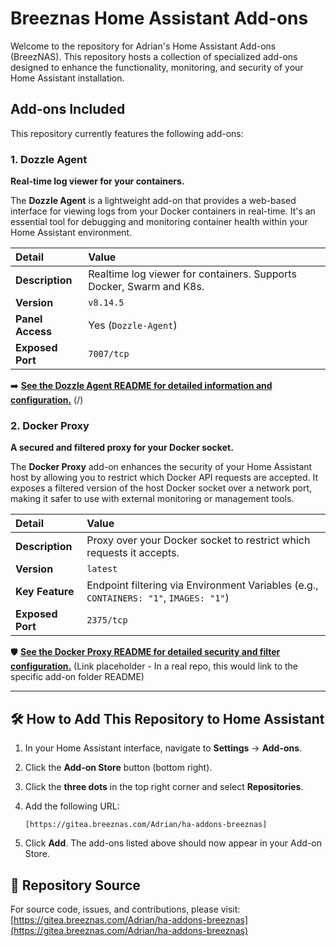 # Breeznas Home Assistant Add-ons

Welcome to the repository for Adrian's Home Assistant Add-ons (BreezNAS). This repository hosts a collection of specialized add-ons designed to enhance the functionality, monitoring, and security of your Home Assistant installation.

## Add-ons Included

This repository currently features the following add-ons:

### 1. Dozzle Agent

**Real-time log viewer for your containers.**

The **Dozzle Agent** is a lightweight add-on that provides a web-based interface for viewing logs from your Docker containers in real-time. It's an essential tool for debugging and monitoring container health within your Home Assistant environment.

| Detail | Value |
| :--- | :--- |
| **Description** | Realtime log viewer for containers. Supports Docker, Swarm and K8s. |
| **Version** | `v8.14.5` |
| **Panel Access** | Yes (`Dozzle-Agent`) |
| **Exposed Port** | `7007/tcp` |

➡️ **[See the Dozzle Agent README for detailed information and configuration.](#)** (/)

### 2. Docker Proxy

**A secured and filtered proxy for your Docker socket.**

The **Docker Proxy** add-on enhances the security of your Home Assistant host by allowing you to restrict which Docker API requests are accepted. It exposes a filtered version of the host Docker socket over a network port, making it safer to use with external monitoring or management tools.

| Detail | Value |
| :--- | :--- |
| **Description** | Proxy over your Docker socket to restrict which requests it accepts. |
| **Version** | `latest` |
| **Key Feature** | Endpoint filtering via Environment Variables (e.g., `CONTAINERS: "1"`, `IMAGES: "1"`) |
| **Exposed Port** | `2375/tcp` |

🛡️ **[See the Docker Proxy README for detailed security and filter configuration.](#)** (Link placeholder - In a real repo, this would link to the specific add-on folder README)

***

## 🛠️ How to Add This Repository to Home Assistant

1.  In your Home Assistant interface, navigate to **Settings** -> **Add-ons**.
2.  Click the **Add-on Store** button (bottom right).
3.  Click the **three dots** in the top right corner and select **Repositories**.
4.  Add the following URL:

    ```
    [https://gitea.breeznas.com/Adrian/ha-addons-breeznas]
    ```

5.  Click **Add**. The add-ons listed above should now appear in your Add-on Store.

## 🔗 Repository Source

For source code, issues, and contributions, please visit:
[https://gitea.breeznas.com/Adrian/ha-addons-breeznas](https://gitea.breeznas.com/Adrian/ha-addons-breeznas)